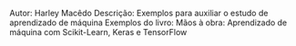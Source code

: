 Autor: Harley Macêdo
Descrição: Exemplos para auxiliar o estudo de aprendizado de máquina
Exemplos do livro: Mãos à obra: Aprendizado de máquina com Scikit-Learn, Keras e TensorFlow